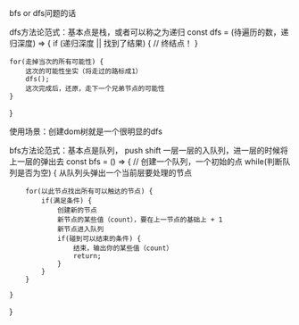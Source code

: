 bfs or dfs问题的话

dfs方法论范式：基本点是栈，或者可以称之为递归
const dfs = (待遍历的数，递归深度) => {
    if (递归深度 || 找到了结果) {
        // 终结点！
    }
    
    for(走掉当次的所有可能性) {
        这次的可能性坐实（将走过的路标成1）
        dfs();
        这次完成后，还原，走下一个兄弟节点的可能性
    }
}

使用场景：创建dom树就是一个很明显的dfs



bfs方法论范式：基本点是队列， push shift 一层一层的入队列，进一层的时候将上一层的弹出去
const bfs = () => {
    // 创建一个队列，一个初始的点
    while(判断队列是否为空) {
        从队列头弹出一个当前层要处理的节点

        for(以此节点找出所有可以触达的节点) {
            if(满足条件) {
                创建新的节点
                新节点的某些值（count），要在上一节点的基础上 + 1
                新节点进入队列
                if(碰到可以结束的条件) {
                    结束，输出你的某些值（count）
                    return;
                }
            }
        }

    }
}



